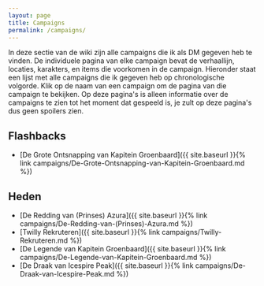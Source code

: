 ```yaml
---
layout: page
title: Campaigns
permalink: /campaigns/
---
```


In deze sectie van de wiki zijn alle campaigns die ik als DM gegeven heb te vinden. De individuele pagina van elke campaign bevat de verhaallijn, locaties, karakters, en items die voorkomen in de campaign. Hieronder staat een lijst met alle campaigns die ik gegeven heb op chronologische volgorde. Klik op de naam van een campaign om de pagina van die campaign te bekijken. Op deze pagina's is alleen informatie over de campaigns te zien tot het moment dat gespeeld is, je zult op deze pagina's dus geen spoilers zien.

## Flashbacks
* [De Grote Ontsnapping van Kapitein Groenbaard]({{ site.baseurl }}{% link campaigns/De-Grote-Ontsnapping-van-Kapitein-Groenbaard.md %})

## Heden
* [De Redding van (Prinses) Azura]({{ site.baseurl }}{% link campaigns/De-Redding-van-(Prinses)-Azura.md %})
* [Twilly Rekruteren]({{ site.baseurl }}{% link campaigns/Twilly-Rekruteren.md %})
* [De Legende van Kapitein Groenbaard]({{ site.baseurl }}{% link campaigns/De-Legende-van-Kapitein-Groenbaard.md %})
* [De Draak van Icespire Peak]({{ site.baseurl }}{% link campaigns/De-Draak-van-Icespire-Peak.md %})
